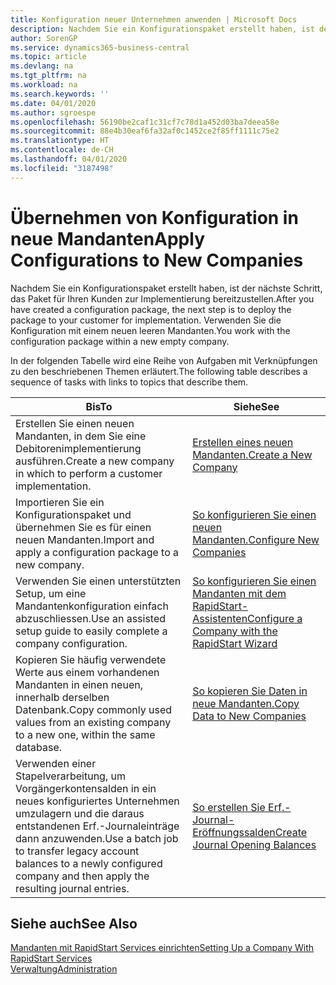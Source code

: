 ```yaml
---
title: Konfiguration neuer Unternehmen anwenden | Microsoft Docs
description: Nachdem Sie ein Konfigurationspaket erstellt haben, ist der nächste Schritt, das Paket für Ihren Kunden zur Implementierung bereitzustellen. Verwenden Sie die Konfiguration mit einem neuen leeren Mandanten.
author: SorenGP
ms.service: dynamics365-business-central
ms.topic: article
ms.devlang: na
ms.tgt_pltfrm: na
ms.workload: na
ms.search.keywords: ''
ms.date: 04/01/2020
ms.author: sgroespe
ms.openlocfilehash: 56190be2caf1c31cf7c78d1a452d03ba7deea58e
ms.sourcegitcommit: 88e4b30eaf6fa32af0c1452ce2f85ff1111c75e2
ms.translationtype: HT
ms.contentlocale: de-CH
ms.lasthandoff: 04/01/2020
ms.locfileid: "3187498"
---
```

# <a name="apply-configurations-to-new-companies"></a><span data-ttu-id="127bc-104">Übernehmen von Konfiguration in neue Mandanten</span><span class="sxs-lookup"><span data-stu-id="127bc-104">Apply Configurations to New Companies</span></span>
<span data-ttu-id="127bc-105">Nachdem Sie ein Konfigurationspaket erstellt haben, ist der nächste Schritt, das Paket für Ihren Kunden zur Implementierung bereitzustellen.</span><span class="sxs-lookup"><span data-stu-id="127bc-105">After you have created a configuration package, the next step is to deploy the package to your customer for implementation.</span></span> <span data-ttu-id="127bc-106">Verwenden Sie die Konfiguration mit einem neuen leeren Mandanten.</span><span class="sxs-lookup"><span data-stu-id="127bc-106">You work with the configuration package within a new empty company.</span></span>  

 <span data-ttu-id="127bc-107">In der folgenden Tabelle wird eine Reihe von Aufgaben mit Verknüpfungen zu den beschriebenen Themen erläutert.</span><span class="sxs-lookup"><span data-stu-id="127bc-107">The following table describes a sequence of tasks with links to topics that describe them.</span></span>

|<span data-ttu-id="127bc-108">**Bis**</span><span class="sxs-lookup"><span data-stu-id="127bc-108">**To**</span></span>|<span data-ttu-id="127bc-109">**Siehe**</span><span class="sxs-lookup"><span data-stu-id="127bc-109">**See**</span></span>|  
|------------|-------------|  
|<span data-ttu-id="127bc-110">Erstellen Sie einen neuen Mandanten, in dem Sie eine Debitorenimplementierung ausführen.</span><span class="sxs-lookup"><span data-stu-id="127bc-110">Create a new company in which to perform a customer implementation.</span></span>|[<span data-ttu-id="127bc-111">Erstellen eines neuen Mandanten.</span><span class="sxs-lookup"><span data-stu-id="127bc-111">Create a New Company</span></span>](admin-how-to-create-a-new-company.md)|  
|<span data-ttu-id="127bc-112">Importieren Sie ein Konfigurationspaket und übernehmen Sie es für einen neuen Mandanten.</span><span class="sxs-lookup"><span data-stu-id="127bc-112">Import and apply a configuration package to a new company.</span></span>|[<span data-ttu-id="127bc-113">So konfigurieren Sie einen neuen Mandanten.</span><span class="sxs-lookup"><span data-stu-id="127bc-113">Configure New Companies</span></span>](admin-how-to-configure-new-companies.md)|  
|<span data-ttu-id="127bc-114">Verwenden Sie einen unterstützten Setup, um eine Mandantenkonfiguration einfach abzuschliessen.</span><span class="sxs-lookup"><span data-stu-id="127bc-114">Use an assisted setup guide to easily complete a company configuration.</span></span>|[<span data-ttu-id="127bc-115">So konfigurieren Sie einen Mandanten mit dem RapidStart-Assistenten</span><span class="sxs-lookup"><span data-stu-id="127bc-115">Configure a Company with the RapidStart Wizard</span></span>](admin-how-to-configure-a-company-with-the-rapidstart-wizard.md)|
|<span data-ttu-id="127bc-116">Kopieren Sie häufig verwendete Werte aus einem vorhandenen Mandanten in einen neuen, innerhalb derselben Datenbank.</span><span class="sxs-lookup"><span data-stu-id="127bc-116">Copy commonly used values from an existing company to a new one, within the same database.</span></span>|[<span data-ttu-id="127bc-117">So kopieren Sie Daten in neue Mandanten.</span><span class="sxs-lookup"><span data-stu-id="127bc-117">Copy Data to New Companies</span></span>](admin-how-to-copy-data-to-new-companies.md)|  
|<span data-ttu-id="127bc-118">Verwenden einer Stapelverarbeitung, um Vorgängerkontensalden in ein neues konfiguriertes Unternehmen umzulagern und die daraus entstandenen Erf.-Journaleinträge dann anzuwenden.</span><span class="sxs-lookup"><span data-stu-id="127bc-118">Use a batch job to transfer legacy account balances to a newly configured company and then apply the resulting journal entries.</span></span>|[<span data-ttu-id="127bc-119">So erstellen Sie Erf.-Journal-Eröffnungssalden</span><span class="sxs-lookup"><span data-stu-id="127bc-119">Create Journal Opening Balances</span></span>](admin-how-to-create-journal-opening-balances.md)|  

## <a name="see-also"></a><span data-ttu-id="127bc-120">Siehe auch</span><span class="sxs-lookup"><span data-stu-id="127bc-120">See Also</span></span>  
[<span data-ttu-id="127bc-121">Mandanten mit RapidStart Services einrichten</span><span class="sxs-lookup"><span data-stu-id="127bc-121">Setting Up a Company With RapidStart Services</span></span>](admin-set-up-a-company-with-rapidstart.md)  
[<span data-ttu-id="127bc-122">Verwaltung</span><span class="sxs-lookup"><span data-stu-id="127bc-122">Administration</span></span>](admin-setup-and-administration.md)

